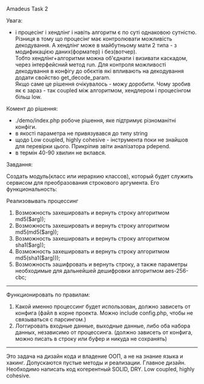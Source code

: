 Amadeus Task 2

Увага:
- і процесінг і хендлінг і навіть алгоритм є по суті однаковою сутністю. 
  Різниця в тому що процесінг має контролювати можливість декодування.
  А хендлінг може в майбутньому мати 2 типа - з модификацією даних(форматер) і без(вотчер).   
  Тобто хендлінг+алгоритми можна об'єднати і визивати каскадом, через інтерфейсний метод run.
  Для контроля можливості декодування в конфігу до обєктів які впливають на декодування 
  додати свойство get_decode_param.  
  Якщо саме це рішення очікувалось - можу доробити.
  Чому зробив як є зараз - так coupled між алгоритмом, хендлером і процесінгом більш low.

Комент до рішення:
- ./demo/index.php робоче рішення, яке підтримує різноманітні конфіги.
- в якості параметра не привязувався до типу string
- щодо Low coupled, highly cohesive - інструмента поки не знайшов для перевірки цього. 
  Прикріпив звіти аналізатора pdepend. 
- в термін 40-90 хвилин не вклався.


Завдання:

Создать модуль(класс или иерархию классов), который будет служить сервисом для преобразования строкового аргумента.
Его функциональность:

Реализовывать процессинг
1. Возможность захешировать и вернуть строку алгоритмом md5($arg));
2. Возможность захешировать и вернуть строку алгоритмом md5(md5($arg));
3. Возможность захешировать и вернуть строку алгоритмом sha1($arg));
4. Возможность захешировать и вернуть строку алгоритмом md5(sha1($arg)));
5. Возможность зашифровать и вернуть строку, а также параметры необходимые для дальнейшей дешифровки алгоритмом aes-256-cbc;

------
Функционировать по правилам:

1. Какой именно процессинг будет использован, должно зависеть от конфига (файл в корне проекта. Можно include config.php, чтобы не связываться с парсингом.)
2. Логгировать входные данные, выходные данные, либо оба набора данных, независимо от процессинга. (должно зависеть от конфига, можно писать в строку или буфер и никуда не сохранять)


---------------------
Это задача на дизайн кода и владение ООП, а не на знание языка и хакинг. Допускаются пустые методы и реализации. Главное дизайн.
Необходимо написать код когерентный SOLID, DRY. Low coupled, highly cohesive.

